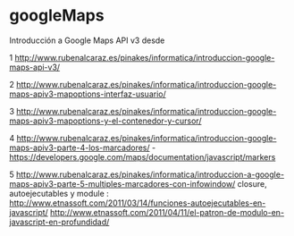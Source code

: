 # googleMaps
Introducción a Google Maps API v3 desde 

1 http://www.rubenalcaraz.es/pinakes/informatica/introduccion-google-maps-api-v3/

2 http://www.rubenalcaraz.es/pinakes/informatica/introduccion-google-maps-apiv3-mapoptions-interfaz-usuario/

3 http://www.rubenalcaraz.es/pinakes/informatica/introduccion-google-maps-apiv3-mapoptions-y-el-contenedor-y-cursor/

4 http://www.rubenalcaraz.es/pinakes/informatica/introduccion-google-maps-apiv3-parte-4-los-marcadores/
                 - https://developers.google.com/maps/documentation/javascript/markers

5 http://www.rubenalcaraz.es/pinakes/informatica/introduccion-a-google-maps-apiv3-parte-5-multiples-marcadores-con-infowindow/
                 closure, autoejecutables y module :
                 http://www.etnassoft.com/2011/03/14/funciones-autoejecutables-en-javascript/
                 http://www.etnassoft.com/2011/04/11/el-patron-de-modulo-en-javascript-en-profundidad/